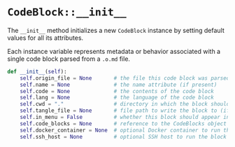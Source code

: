 # `CodeBlock::__init__`

The `__init__` method initializes a new `CodeBlock` instance by setting default values for all its attributes.

Each instance variable represents metadata or behavior associated with a single code block parsed from a `.o.md` file.

```python {name=codeblock__init}
def __init__(self):
    self.origin_file = None       # the file this code block was parsed from
    self.name = None              # the name attribute (if present)
    self.code = None              # the contents of the code block
    self.lang = None              # the language of the code block
    self.cwd = "."                # directory in which the block should execute
    self.tangle_file = None       # file path to write the block to (if tangled)
    self.in_menu = False          # whether this block should appear in the omd status menu
    self.code_blocks = None       # reference to the CodeBlocks object containing this block
    self.docker_container = None  # optional Docker container to run the block in
    self.ssh_host = None          # optional SSH host to run the block on
```

